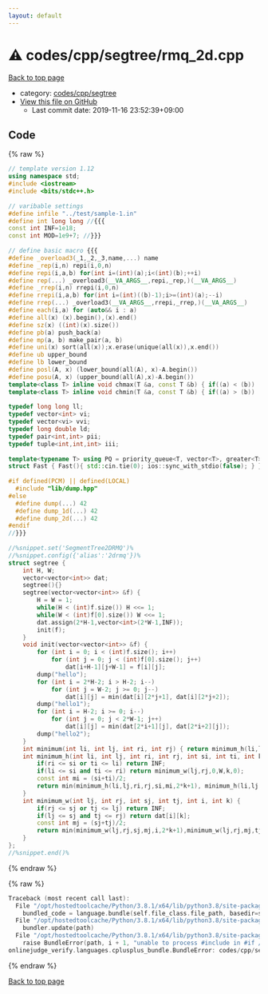 ```yaml
---
layout: default
---
```


<!-- mathjax config similar to math.stackexchange -->
<script type="text/javascript" async
  src="https://cdnjs.cloudflare.com/ajax/libs/mathjax/2.7.5/MathJax.js?config=TeX-MML-AM_CHTML">
</script>
<script type="text/x-mathjax-config">
  MathJax.Hub.Config({
    TeX: { equationNumbers: { autoNumber: "AMS" }},
    tex2jax: {
      inlineMath: [ ['$','$'] ],
      processEscapes: true
    },
    "HTML-CSS": { matchFontHeight: false },
    displayAlign: "left",
    displayIndent: "2em"
  });
</script>

<script type="text/javascript" src="https://cdnjs.cloudflare.com/ajax/libs/jquery/3.4.1/jquery.min.js"></script>
<script src="https://cdn.jsdelivr.net/npm/jquery-balloon-js@1.1.2/jquery.balloon.min.js" integrity="sha256-ZEYs9VrgAeNuPvs15E39OsyOJaIkXEEt10fzxJ20+2I=" crossorigin="anonymous"></script>
<script type="text/javascript" src="../../../../assets/js/copy-button.js"></script>
<link rel="stylesheet" href="../../../../assets/css/copy-button.css" />


# :warning: codes/cpp/segtree/rmq_2d.cpp

<a href="../../../../index.html">Back to top page</a>

* category: <a href="../../../../index.html#be3aa2b43feda595aa89da363e1e6700">codes/cpp/segtree</a>
* <a href="{{ site.github.repository_url }}/blob/master/codes/cpp/segtree/rmq_2d.cpp">View this file on GitHub</a>
    - Last commit date: 2019-11-16 23:52:39+09:00




## Code

<a id="unbundled"></a>
{% raw %}
```cpp
// template version 1.12
using namespace std;
#include <iostream>
#include <bits/stdc++.h>
 
// varibable settings
#define infile "../test/sample-1.in"
#define int long long //{{{
const int INF=1e18;
const int MOD=1e9+7; //}}}
 
// define basic macro {{{
#define _overload3(_1,_2,_3,name,...) name
#define _rep(i,n) repi(i,0,n)
#define repi(i,a,b) for(int i=(int)(a);i<(int)(b);++i)
#define rep(...) _overload3(__VA_ARGS__,repi,_rep,)(__VA_ARGS__)
#define _rrep(i,n) rrepi(i,0,n)
#define rrepi(i,a,b) for(int i=(int)((b)-1);i>=(int)(a);--i)
#define rrep(...) _overload3(__VA_ARGS__,rrepi,_rrep,)(__VA_ARGS__)
#define each(i,a) for (auto&& i : a)
#define all(x) (x).begin(),(x).end()
#define sz(x) ((int)(x).size())
#define pb(a) push_back(a)
#define mp(a, b) make_pair(a, b)
#define uni(x) sort(all(x));x.erase(unique(all(x)),x.end())
#define ub upper_bound
#define lb lower_bound
#define posl(A, x) (lower_bound(all(A), x)-A.begin())
#define posu(A, x) (upper_bound(all(A),x)-A.begin())
template<class T> inline void chmax(T &a, const T &b) { if((a) < (b)) (a) = (b); }
template<class T> inline void chmin(T &a, const T &b) { if((a) > (b)) (a) = (b); }
 
typedef long long ll;
typedef vector<int> vi;
typedef vector<vi> vvi;
typedef long double ld;
typedef pair<int,int> pii;
typedef tuple<int,int,int> iii;
 
template<typename T> using PQ = priority_queue<T, vector<T>, greater<T>>;
struct Fast { Fast(){ std::cin.tie(0); ios::sync_with_stdio(false); } } fast;
 
#if defined(PCM) || defined(LOCAL)
  #include "lib/dump.hpp"
#else
  #define dump(...) 42
  #define dump_1d(...) 42
  #define dump_2d(...) 42
#endif
//}}}
 
//%snippet.set('SegmentTree2DRMQ')%
//%snippet.config({'alias':'2drmq'})%
struct segtree {
    int H, W;
    vector<vector<int>> dat;
    segtree(){}
    segtree(vector<vector<int>> &f) {
        H = W = 1;
        while(H < (int)f.size()) H <<= 1;
        while(W < (int)f[0].size()) W <<= 1;
        dat.assign(2*H-1,vector<int>(2*W-1,INF));
        init(f);
    }
    void init(vector<vector<int>> &f) {
        for (int i = 0; i < (int)f.size(); i++)
            for (int j = 0; j < (int)f[0].size(); j++)
                dat[i+H-1][j+W-1] = f[i][j];
        dump("hello");
        for (int i = 2*H-2; i > H-2; i--)
            for (int j = W-2; j >= 0; j--)
                dat[i][j] = min(dat[i][2*j+1], dat[i][2*j+2]);
        dump("hello1");
        for (int i = H-2; i >= 0; i--)
            for (int j = 0; j < 2*W-1; j++)
                dat[i][j] = min(dat[2*i+1][j], dat[2*i+2][j]);
        dump("hello2");
    }
    int minimum(int li, int lj, int ri, int rj) { return minimum_h(li,lj,ri,rj,0,H,0); }
    int minimum_h(int li, int lj, int ri, int rj, int si, int ti, int k) {
        if(ri <= si or ti <= li) return INF;
        if(li <= si and ti <= ri) return minimum_w(lj,rj,0,W,k,0);
        const int mi = (si+ti)/2;
        return min(minimum_h(li,lj,ri,rj,si,mi,2*k+1), minimum_h(li,lj,ri,rj,mi,ti,2*k+2));
    }
    int minimum_w(int lj, int rj, int sj, int tj, int i, int k) {
        if(rj <= sj or tj <= lj) return INF;
        if(lj <= sj and tj <= rj) return dat[i][k];
        const int mj = (sj+tj)/2;
        return min(minimum_w(lj,rj,sj,mj,i,2*k+1),minimum_w(lj,rj,mj,tj,i,2*k+2));
    }
};
//%snippet.end()%

```
{% endraw %}

<a id="bundled"></a>
{% raw %}
```cpp
Traceback (most recent call last):
  File "/opt/hostedtoolcache/Python/3.8.1/x64/lib/python3.8/site-packages/onlinejudge_verify/docs.py", line 348, in write_contents
    bundled_code = language.bundle(self.file_class.file_path, basedir=self.cpp_source_path)
  File "/opt/hostedtoolcache/Python/3.8.1/x64/lib/python3.8/site-packages/onlinejudge_verify/languages/cplusplus.py", line 63, in bundle
    bundler.update(path)
  File "/opt/hostedtoolcache/Python/3.8.1/x64/lib/python3.8/site-packages/onlinejudge_verify/languages/cplusplus_bundle.py", line 181, in update
    raise BundleError(path, i + 1, "unable to process #include in #if / #ifdef / #ifndef other than include guards")
onlinejudge_verify.languages.cplusplus_bundle.BundleError: codes/cpp/segtree/rmq_2d.cpp: line 44: unable to process #include in #if / #ifdef / #ifndef other than include guards

```
{% endraw %}

<a href="../../../../index.html">Back to top page</a>

